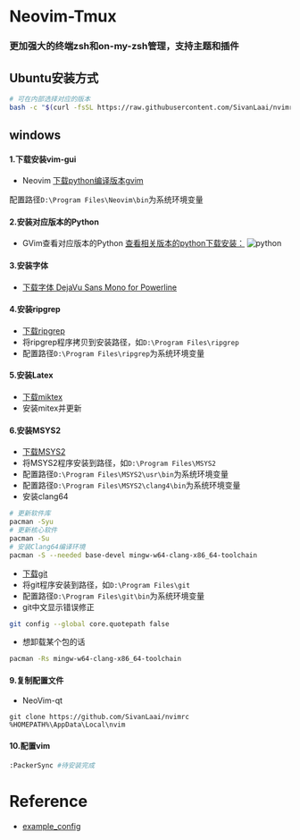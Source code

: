 # Neovim-Tmux

### 更加强大的终端zsh和on-my-zsh管理，支持主题和插件

## Ubuntu安装方式
```bash
# 可在内部选择对应的版本
bash -c "$(curl -fsSL https://raw.githubusercontent.com/SivanLaai/nvimrc/HEAD/install.sh)"
```

## windows
#### 1.下载安装vim-gui
- Neovim
[下载python编译版本gvim](https://github.com/neovim/neovim/releases)

配置路径```D:\Program Files\Neovim\bin```为系统环境变量

#### 2.安装对应版本的Python
- GVim查看对应版本的Python
[查看相关版本的python下载安装：](https://github.com/vim/vim-win32-installer/releases/latest)
 ![python](https://cdn.jsdelivr.net/gh/SivanLaai/image-store-rep@master/vim/python.2aejfb0v8g7w.png)

#### 3.安装字体
- [下载字体 DejaVu Sans Mono for Powerline](https://github.com/powerline/fonts/blob/master/DejaVuSansMono/DejaVu%20Sans%20Mono%20for%20Powerline.ttf)

#### 4.安装ripgrep
- [下载ripgrep](https://github.com/BurntSushi/ripgrep/releases/latest)
- 将ripgrep程序拷贝到安装路径，如```D:\Program Files\ripgrep```
- 配置路径```D:\Program Files\ripgrep```为系统环境变量
#### 5.安装Latex
- [下载miktex](https://miktex.org/download)
- 安装mitex并更新
#### 6.安装MSYS2
- [下载MSYS2](https://www.msys2.org/)
- 将MSYS2程序安装到路径，如```D:\Program Files\MSYS2```
- 配置路径```D:\Program Files\MSYS2\usr\bin```为系统环境变量
- 配置路径```D:\Program Files\MSYS2\clang4\bin```为系统环境变量
- 安装clang64
```bash
# 更新软件库
pacman -Syu
# 更新核心软件
pacman -Su
# 安装Clang64编译环境
pacman -S --needed base-devel mingw-w64-clang-x86_64-toolchain
```
- [下载git](https://github.com/git-for-windows/git/releases/tag/v2.33.0.windows.2)
- 将git程序安装到路径，如```D:\Program Files\git```
- 配置路径```D:\Program Files\git\bin```为系统环境变量
- git中文显示错误修正
```bash
git config --global core.quotepath false
```
- 想卸载某个包的话
```bash
pacman -Rs mingw-w64-clang-x86_64-toolchain
```
#### 9.复制配置文件
- NeoVim-qt
```
git clone https://github.com/SivanLaai/nvimrc %HOMEPATH%\AppData\Local\nvim
```
#### 10.配置vim
```zsh
:PackerSync #待安装完成
```

# Reference
- [example_config](https://github.com/NvChad/example_config)
